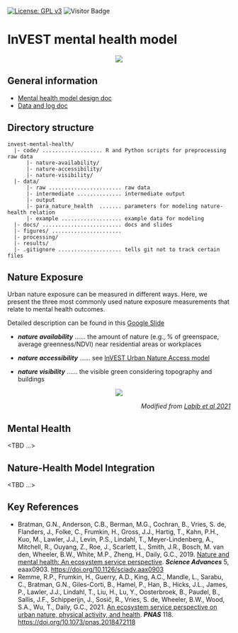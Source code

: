 [![License: GPL v3](https://img.shields.io/badge/License-GPLv3-blue.svg)](https://www.gnu.org/licenses/gpl-3.0)
![Visitor Badge](https://visitor-badge.laobi.icu/badge?page_id=Yingjie4Science.invest-mental-health)

# InVEST mental health model

<p align="center">
  <img src="./man/images/nature_health.png"/>
</p>


## General information 
* [Mental health model design doc](https://docs.google.com/document/d/1B68zhzlO5tY0L8uDSnFGt1CxBpBEjGu6J2_7XAxfV9k/edit?usp=sharing)
* [Data and log doc](https://docs.google.com/document/d/1h3M5kNG7UyWXREg6LEhTfY2tvIyI1dRjxHbpa8VTEEM/edit?usp=sharing)

## Directory structure
```
invest-mental-health/
  |- code/ ................... R and Python scripts for preprocessing raw data
      |- nature-availability/ 
      |- nature-accessibility/
      |- nature-visibility/
  |- data/ 
      |- raw ....................... raw data
      |- intermediate .............. intermediate output
      |- output
      |- para_nature_health  ....... parameters for modeling nature-health relation
      |- example ................... example data for modeling
  |- docs/ ......................... docs and slides
  |- figures/ ......................
  |- processing/
  |- results/
  |- .gitignore .................... tells git not to track certain files
```

## Nature Exposure

Urban nature exposure can be measured in different ways. Here, we present the three most commonly used nature exposure measurements that relate to mental health outcomes. 

Detailed description can be found in this [Google Slide](https://docs.google.com/presentation/d/189DM6Cf0j2CCCwn8CQ9EbI6i2mIGPo2Xb-0KmNzHA6s/edit?usp=sharing)

* ***nature availability*** ...... the amount of nature (e.g., % of greenspace, average greenness/NDVI) near residential areas or workplaces

* ***nature accessibility*** ...... see [InVEST Urban Nature Access model](https://storage.googleapis.com/releases.naturalcapitalproject.org/invest-userguide/latest/en/urban_nature_access.html)

* ***nature visibility*** ...... the visible green considering topography and buildings


<p align="center">
  <img src="./man/images/nature_exposure_type_illustration.png"/>
</p>


*<div align="right"> Modified from [Labib et al 2021](https://doi.org/10.1016/j.scitotenv.2021.147919) </div>*


## Mental Health

<TBD ...>


## Nature-Health Model Integration 

<TBD ...>


## Key References
- Bratman, G.N., Anderson, C.B., Berman, M.G., Cochran, B., Vries, S. de, Flanders, J., Folke, C., Frumkin, H., Gross, J.J., Hartig, T., Kahn, P.H., Kuo, M., Lawler, J.J., Levin, P.S., Lindahl, T., Meyer-Lindenberg, A., Mitchell, R., Ouyang, Z., Roe, J., Scarlett, L., Smith, J.R., Bosch, M. van den, Wheeler, B.W., White, M.P., Zheng, H., Daily, G.C., 2019. [Nature and mental health: An ecosystem service perspective](https://advances.sciencemag.org/content/5/7/eaax0903). ***Science Advances*** 5, eaax0903. https://doi.org/10.1126/sciadv.aax0903
- Remme, R.P., Frumkin, H., Guerry, A.D., King, A.C., Mandle, L., Sarabu, C., Bratman, G.N., Giles-Corti, B., Hamel, P., Han, B., Hicks, J.L., James, P., Lawler, J.J., Lindahl, T., Liu, H., Lu, Y., Oosterbroek, B., Paudel, B., Sallis, J.F., Schipperijn, J., Sosič, R., Vries, S. de, Wheeler, B.W., Wood, S.A., Wu, T., Daily, G.C., 2021. [An ecosystem service perspective on urban nature, physical activity, and health](https://www.pnas.org/content/118/22/e2018472118). ***PNAS*** 118. https://doi.org/10.1073/pnas.2018472118


